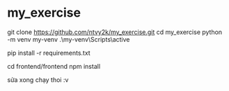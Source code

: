 # my_exercise

git clone https://github.com/ntvy2k/my_exercise.git
cd my_exercise
python -m venv my-venv
.\my-venv\Scripts\active

pip install -r requirements.txt

cd frontend/frontend
npm install

sửa xong chạy thoi :v
